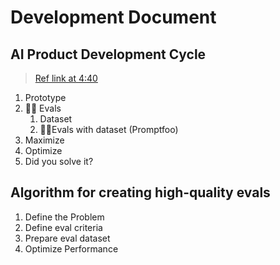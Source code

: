 # Development Document
## AI Product Development Cycle
> [Ref link at 4:40](https://vimeo.com/1023317525/be082a1029)
1. Prototype
2. 🏃‍♂️ Evals
   1. Dataset
   2. 🏃‍♂️Evals with dataset (Promptfoo)
3. Maximize
4. Optimize
5. Did you solve it?

## Algorithm for creating high-quality evals
1. Define the Problem
2. Define eval criteria
3. Prepare eval dataset
4. Optimize Performance
